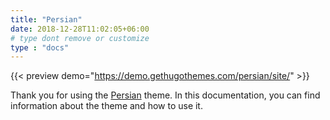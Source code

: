 ```yaml
---
title: "Persian"
date: 2018-12-28T11:02:05+06:00 
# type dont remove or customize
type : "docs"
---
```


{{< preview demo="https://demo.gethugothemes.com/persian/site/" >}}

Thank you for using the [Persian](https://gethugothemes.com/themes/persian/) theme. In this documentation, you can find information about the theme and how to use it.